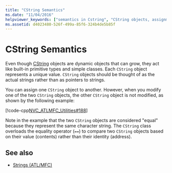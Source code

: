 ```yaml
---
title: "CString Semantics"
ms.date: "11/04/2016"
helpviewer_keywords: ["semantics in Cstring", "CString objects, assignment semantics", "assignment statements, assigning CString objects"]
ms.assetid: d4023480-526f-499a-85f6-324b4de5b85f
---
```

# CString Semantics

Even though [CString](../atl-mfc-shared/reference/cstringt-class.md) objects are dynamic objects that can grow, they act like built-in primitive types and simple classes. Each `CString` object represents a unique value. `CString` objects should be thought of as the actual strings rather than as pointers to strings.

You can assign one `CString` object to another. However, when you modify one of the two `CString` objects, the other `CString` object is not modified, as shown by the following example:

[!code-cpp[NVC_ATLMFC_Utilities#188](../atl-mfc-shared/codesnippet/cpp/cstring-semantics_1.cpp)]

Note in the example that the two `CString` objects are considered "equal" because they represent the same character string. The `CString` class overloads the equality operator (`==`) to compare two `CString` objects based on their value (contents) rather than their identity (address).

## See also

- [Strings (ATL/MFC)](../atl-mfc-shared/strings-atl-mfc.md)
